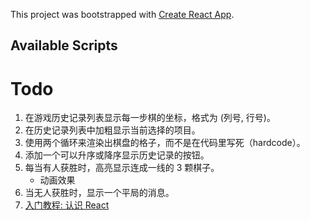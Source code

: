 This project was bootstrapped with [Create React App](https://github.com/facebook/create-react-app).

## Available Scripts


# Todo
1.	在游戏历史记录列表显示每一步棋的坐标，格式为 (列号, 行号)。
2.	在历史记录列表中加粗显示当前选择的项目。
3.	使用两个循环来渲染出棋盘的格子，而不是在代码里写死（hardcode）。
4.	添加一个可以升序或降序显示历史记录的按钮。
5.	每当有人获胜时，高亮显示连成一线的 3 颗棋子。
    +   动画效果
6.	当无人获胜时，显示一个平局的消息。
7.	[入门教程: 认识 React](https://react.docschina.org/tutorial/tutorial.html#why-immutability-is-important)









